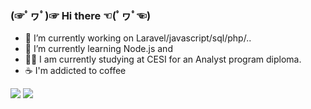 ### (☞ﾟヮﾟ)☞ Hi there ☜(ﾟヮﾟ☜)

- 🔭 I’m currently working on Laravel/javascript/sql/php/..
- 🌱 I’m currently learning Node.js and
- 👨‍🎓 I am currently studying at CESI for an Analyst program diploma.
- ☕ I'm addicted to coffee

<img src="https://github-readme-stats.vercel.app/api?username=ppoupardin&count_private=true&theme=cobalt&show_icons=true" />
<img src="https://github-readme-stats.vercel.app/api/top-langs/?username=ppoupardin&count_private=true&show_icons=true&layout=compact&theme=cobalt" />
